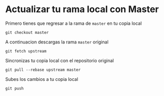 # Actualizar tu rama local con Master

Primero tienes que regresar a la rama de `master` en tu copia local
```
git checkout master
```

A continuacion descargas la rama `master` original
```
git fetch upstream
```

Sincronizas tu copia local con el repositorio original
```
git pull --rebase upstream master
```

Subes los cambios a tu copia local
```
git push
```